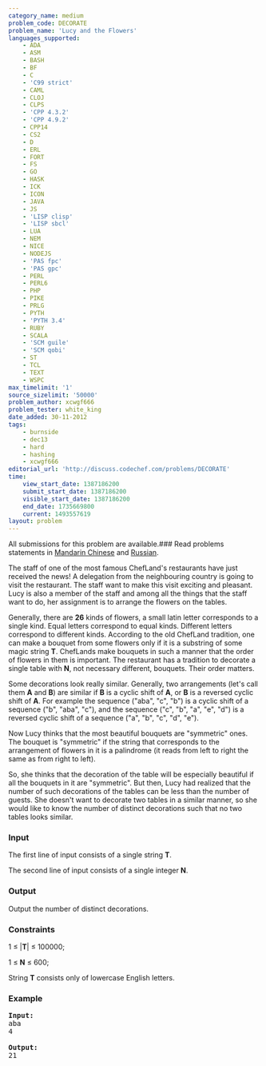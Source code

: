 ```yaml
---
category_name: medium
problem_code: DECORATE
problem_name: 'Lucy and the Flowers'
languages_supported:
    - ADA
    - ASM
    - BASH
    - BF
    - C
    - 'C99 strict'
    - CAML
    - CLOJ
    - CLPS
    - 'CPP 4.3.2'
    - 'CPP 4.9.2'
    - CPP14
    - CS2
    - D
    - ERL
    - FORT
    - FS
    - GO
    - HASK
    - ICK
    - ICON
    - JAVA
    - JS
    - 'LISP clisp'
    - 'LISP sbcl'
    - LUA
    - NEM
    - NICE
    - NODEJS
    - 'PAS fpc'
    - 'PAS gpc'
    - PERL
    - PERL6
    - PHP
    - PIKE
    - PRLG
    - PYTH
    - 'PYTH 3.4'
    - RUBY
    - SCALA
    - 'SCM guile'
    - 'SCM qobi'
    - ST
    - TCL
    - TEXT
    - WSPC
max_timelimit: '1'
source_sizelimit: '50000'
problem_author: xcwgf666
problem_tester: white_king
date_added: 30-11-2012
tags:
    - burnside
    - dec13
    - hard
    - hashing
    - xcwgf666
editorial_url: 'http://discuss.codechef.com/problems/DECORATE'
time:
    view_start_date: 1387186200
    submit_start_date: 1387186200
    visible_start_date: 1387186200
    end_date: 1735669800
    current: 1493557619
layout: problem
---
```

All submissions for this problem are available.###  Read problems statements in [Mandarin Chinese](http://www.codechef.com/download/translated/DEC13/mandarin/DECORATE.pdf) and [Russian](http://www.codechef.com/download/translated/DEC13/russian/DECORATE.pdf).

The staff of one of the most famous ChefLand's restaurants have just received the news! A delegation from the neighbouring country is going to visit the restaurant. The staff want to make this visit exciting and pleasant. Lucy is also a member of the staff and among all the things that the staff want to do, her assignment is to arrange the flowers on the tables.

Generally, there are **26** kinds of flowers, a small latin letter corresponds to a single kind. Equal letters correspond to equal kinds. Different letters correspond to different kinds. According to the old ChefLand tradition, one can make a bouquet from some flowers only if it is a substring of some magic string **T**. ChefLands make bouquets in such a manner that the order of flowers in them is important. The restaurant has a tradition to decorate a single table with **N**, not necessary different, bouquets. Their order matters.

Some decorations look really similar. Generally, two arrangements (let's call them **A** and **B**) are similar if **B** is a cyclic shift of **A**, or **B** is a reversed cyclic shift of **A**. For example the sequence ("aba", "c", "b") is a cyclic shift of a sequence ("b", "aba", "c"), and the sequence ("c", "b", "a", "e", "d") is a reversed cyclic shift of a sequence ("a", "b", "c", "d", "e").

Now Lucy thinks that the most beautiful bouquets are "symmetric" ones. The bouquet is "symmetric" if the string that corresponds to the arrangement of flowers in it is a palindrome (it reads from left to right the same as from right to left).

So, she thinks that the decoration of the table will be especially beautiful if all the bouquets in it are "symmetric". But then, Lucy had realized that the number of such decorations of the tables can be less than the number of guests. She doesn't want to decorate two tables in a similar manner, so she would like to know the number of distinct decorations such that no two tables looks similar.

### Input

The first line of input consists of a single string **T**.

The second line of input consists of a single integer **N**.

### Output

Output the number of distinct decorations.

### Constraints

1 ≤ |**T**| ≤ 100000;

1 ≤ **N** ≤ 600;

String **T** consists only of lowercase English letters.

### Example

<pre>
<b>Input:</b>
aba
4

<b>Output:</b>
21
</pre>